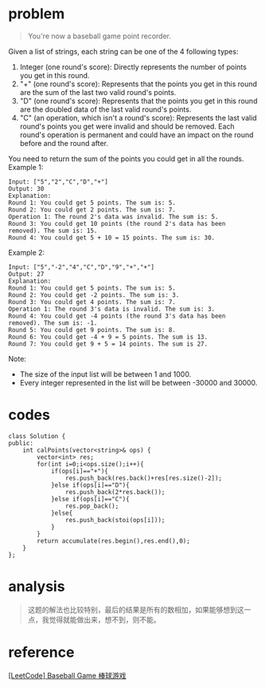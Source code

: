 # problem
>You're now a baseball game point recorder.

Given a list of strings, each string can be one of the 4 following types:

1. Integer (one round's score): Directly represents the number of points you get in this round.
2. "+" (one round's score): Represents that the points you get in this round are the sum of the last two valid round's points.
3. "D" (one round's score): Represents that the points you get in this round are the doubled data of the last valid round's points.
4. "C" (an operation, which isn't a round's score): Represents the last valid round's points you get were invalid and should be removed.
Each round's operation is permanent and could have an impact on the round before and the round after.

You need to return the sum of the points you could get in all the rounds.
Example 1:
```
Input: ["5","2","C","D","+"]
Output: 30
Explanation: 
Round 1: You could get 5 points. The sum is: 5.
Round 2: You could get 2 points. The sum is: 7.
Operation 1: The round 2's data was invalid. The sum is: 5.  
Round 3: You could get 10 points (the round 2's data has been removed). The sum is: 15.
Round 4: You could get 5 + 10 = 15 points. The sum is: 30.
```
Example 2:
```
Input: ["5","-2","4","C","D","9","+","+"]
Output: 27
Explanation: 
Round 1: You could get 5 points. The sum is: 5.
Round 2: You could get -2 points. The sum is: 3.
Round 3: You could get 4 points. The sum is: 7.
Operation 1: The round 3's data is invalid. The sum is: 3.  
Round 4: You could get -4 points (the round 3's data has been removed). The sum is: -1.
Round 5: You could get 9 points. The sum is: 8.
Round 6: You could get -4 + 9 = 5 points. The sum is 13.
Round 7: You could get 9 + 5 = 14 points. The sum is 27.
```
Note:
- The size of the input list will be between 1 and 1000.
- Every integer represented in the list will be between -30000 and 30000.

# codes
```
class Solution {
public:
    int calPoints(vector<string>& ops) {
        vector<int> res;
        for(int i=0;i<ops.size();i++){
            if(ops[i]=="+"){
                res.push_back(res.back()+res[res.size()-2]);
            }else if(ops[i]=="D"){
                res.push_back(2*res.back());
            }else if(ops[i]=="C"){
                res.pop_back();
            }else{
                res.push_back(stoi(ops[i]));
            }
        }
        return accumulate(res.begin(),res.end(),0);
    }
};
```

# analysis
>这题的解法也比较特别，最后的结果是所有的数相加，如果能够想到这一点，我觉得就能做出来，想不到，则不能。

# reference
[[LeetCode] Baseball Game 棒球游戏][1]

[1]: http://www.cnblogs.com/grandyang/p/7627331.html